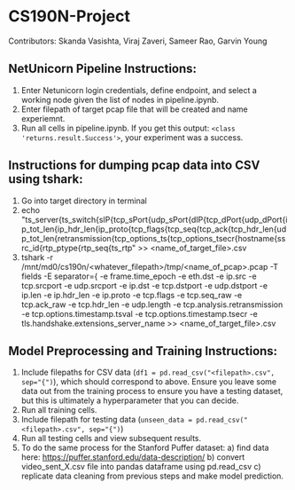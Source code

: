# CS190N-Project
Contributors: Skanda Vasishta, Viraj Zaveri, Sameer Rao, Garvin Young
## NetUnicorn Pipeline Instructions:
  1. Enter Netunicorn login credentials, define endpoint, and select a working node given the list of nodes in pipeline.ipynb.
  2. Enter filepath of target pcap file that will be created and name experiemnt.
  3. Run all cells in pipeline.ipynb. If you get this output: ```<class 'returns.result.Success'>```, your experiment was a success. 
## Instructions for dumping pcap data into CSV using tshark:
  1. Go into target directory in terminal
  2. echo "ts_server{ts_switch{sIP{tcp_sPort{udp_sPort{dIP{tcp_dPort{udp_dPort{ip_tot_len{ip_hdr_len{ip_proto{tcp_flags{tcp_seq{tcp_ack{tcp_hdr_len{udp_tot_len{retransmission{tcp_options_ts{tcp_options_tsecr{hostname{ssrc_id{rtp_ptype{rtp_seq{ts_rtp" >> <name_of_target_file>.csv
  3. tshark -r /mnt/md0/cs190n/<whatever_filepath>/tmp/<name_of_pcap>.pcap -T fields -E separator={ -e frame.time_epoch -e eth.dst -e ip.src -e tcp.srcport -e udp.srcport -e ip.dst -e tcp.dstport -e udp.dstport -e ip.len -e ip.hdr_len -e ip.proto -e tcp.flags -e tcp.seq_raw -e tcp.ack_raw -e tcp.hdr_len -e udp.length -e tcp.analysis.retransmission -e tcp.options.timestamp.tsval -e tcp.options.timestamp.tsecr -e tls.handshake.extensions_server_name >>  <name_of_target_file>.csv
## Model Preprocessing and Training Instructions:
  1. Include filepaths for CSV data (```df1 = pd.read_csv("<filepath>.csv", sep="{")```), which should correspond to above. Ensure you leave some data out from the training process to ensure you have a testing dataset, but this is ultimately a hyperparameter that you can decide.
  2. Run all training cells.
  3. Include filepath for testing data (```unseen_data = pd.read_csv("<filepath>.csv", sep="{")```)
  4. Run all testing cells and view subsequent results.
  5. To do the same process for the Stanford Puffer dataset:
     a) find data here: https://puffer.stanford.edu/data-description/
     b) convert video_sent_X.csv file into pandas dataframe using pd.read_csv
     c) replicate data cleaning from previous steps and make model prediction.

